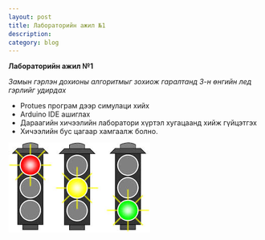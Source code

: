 ```yaml
---
layout: post
title: Лабораторийн ажил №1
description: 
category: blog
---
```

**Лабораторийн ажил №1**

*Замын гэрлэн дохионы алгоритмыг зохиож гаралтанд 3-н өнгийн лед гэрлийг удирдах*
<ul>
    <li>Protues програм дээр симулаци хийх</li>
    <li>Arduino IDE ашиглах</li>
    <li>Дараагийн хичээлийн лаборатори хүртэл хугацаанд хийж гүйцэтгэх</li>
    <li>Хичээлийн бус цагаар хамгаалж болно.</li>
</ul>

![traffic-light-control](/images/lab1/traffic-light-control.jpg)